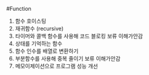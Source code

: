 #Function
1. 함수 호이스팅 
2. 재귀함수 (recursive)
3. 타이머와 콜백 함수를 사용해 코드 블로킹 보류 이해가안감
4. 상태를 기억하는 함수 
5. 함수 인수를 배열로 변환하기 
6. 부분함수를 사용해 중복 줄이기 보류 이해가안감
7. 메모이제이션으로 프로그램 성능 개선
